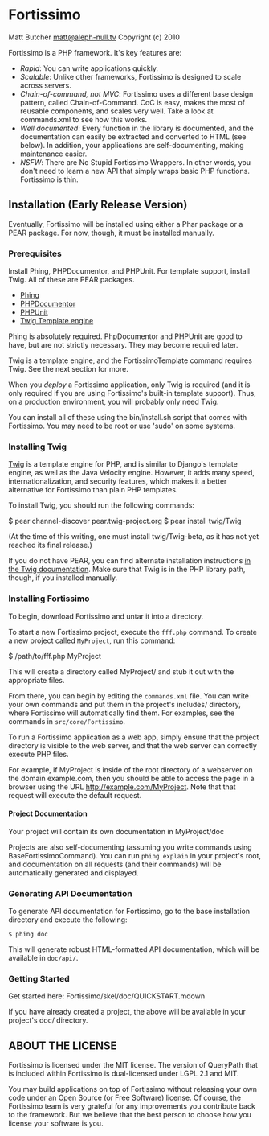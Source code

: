 # Fortissimo #
Matt Butcher <matt@aleph-null.tv>
Copyright (c) 2010

Fortissimo is a PHP framework. It's key features are:

* _Rapid_: You can write applications quickly.
* _Scalable_: Unlike other frameworks, Fortissimo is designed to scale across servers.
* _Chain-of-command, not MVC_: Fortissimo uses a different base design pattern, called
  Chain-of-Command. CoC is easy, makes the most of reusable components, and scales 
  very well. Take a look at commands.xml to see how this works.
* _Well documented_: Every function in the library is documented, and the 
  documentation can easily be extracted and converted to HTML (see below). In 
  addition, your applications are self-documenting, making maintenance easier.
* _NSFW_: There are No Stupid Fortissimo Wrappers. In other words, you don't need to 
  learn a new API that simply wraps basic PHP functions. Fortissimo is thin.

## Installation (Early Release Version) ##

Eventually, Fortissimo will be installed using either a Phar package or a PEAR 
package. For now, though, it must be installed manually.

### Prerequisites ###

Install Phing, PHPDocumentor, and PHPUnit. For template support, install Twig. All of these are PEAR packages.

* [Phing](http://phing.info)
* [PHPDocumentor](http://phpdoc.org)
* [PHPUnit](http://phpunit.de)
* [Twig Template engine](http://www.twig-project.org)

Phing is absolutely required. PhpDocumentor and PHPUnit are good to have, but are not strictly necessary. They may become required later.

Twig is a template engine, and the FortissimoTemplate command requires Twig. See 
the next section for more.

When you *deploy* a Fortissimo application, only Twig is required (and it is only required if you are using Fortissimo's built-in template support). Thus, on a production environment, you will probably only need Twig.

You can install all of these using the bin/install.sh script that comes with Fortissimo. You may need to be root or use 'sudo' on some systems.

### Installing Twig ###

[Twig](http://www.twig-project.org) is a template engine for PHP, and is similar to Django's template engine, as well as the Java Velocity engine. However, it adds many speed, internationalization, and security features, which makes it a better alternative for Fortissimo than plain PHP templates.

To install Twig, you should run the following commands:

  $ pear channel-discover pear.twig-project.org
  $ pear install twig/Twig
  
(At the time of this writing, one must install twig/Twig-beta, as it has not yet reached its final release.)
  
If you do not have PEAR, you can find alternate installation instructions [in the Twig documentation](http://www.twig-project.org/installation). Make sure that Twig is in the PHP library path, though, if you installed manually.

### Installing Fortissimo ###

To begin, download Fortissimo and untar it into a directory.

To start a new Fortissimo project, execute the `fff.php` command. To create a new
project called `MyProject`, run this command:

  $ /path/to/fff.php MyProject
  
This will create a directory called MyProject/ and stub it out with the appropriate
files.

From there, you can begin by editing the `commands.xml` file. You can write your 
own commands and put them in the project's includes/ directory, where Fortissimo
will automatically find them. For examples, see the commands in `src/core/Fortissimo`.

To run a Fortissimo application as a web app, simply ensure that the project directory is visible to the web server, and that the web server can correctly execute PHP files.

For example, if MyProject is inside of the root directory of a webserver on 
the domain example.com, then you should be able to access the page in a browser
using the URL http://example.com/MyProject. Note that that request will execute the 
default request.

#### Project Documentation ####

Your project will contain its own documentation in MyProject/doc

Projects are also self-documenting (assuming you write commands using 
BaseFortissimoCommand). You can run `phing explain` in your project's root, and 
documentation on all requests (and their commands) will be automatically generated
and displayed.

### Generating API Documentation ###

To generate API documentation for Fortissimo, go to the base installation directory
and execute the following:

    $ phing doc

This will generate robust HTML-formatted API documentation, which will be available in 
`doc/api/`.

### Getting Started ###

Get started here: Fortissimo/skel/doc/QUICKSTART.mdown

If you have already created a project, the above will be available in your project's
doc/ directory.

## ABOUT THE LICENSE ##
Fortissimo is licensed under the MIT license. The version of QueryPath that is
included within Fortissimo is dual-licensed under LGPL 2.1 and MIT.

You may build applications on top of Fortissimo without releasing your own code
under an Open Source (or Free Software) license. Of course, the Fortissimo team
is very grateful for any improvements you contribute back to the framework. But
we believe that the best person to choose how you license your software is you.
